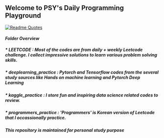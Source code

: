 ## Welcome to PSY's Daily Programming Playground 

[![Readme Quotes](https://quotes-github-readme.vercel.app/api?type=horizontal&theme=dark)](https://github.com/piyushsuthar/github-readme-quotes)

#### *Folder Overview*
##### * LEETCODE : Most of the codes are from daily + weekly Leetcode challenge. I collect impressive solutions to learn various problem solving skills.
##### * deeplearning_practice : Pytorch and Tensorflow codes from the several study sources like *Hands on machine learning* and *Pytorch Deep Learning*
##### * kaggle_practice : I store fun and inspiring data science related codes to review.
##### * programmers_practice : 'Programmers' is Korean version of Leetcode that I occassionally practice. 


##### *This repository is maintained for personal study purpose*
